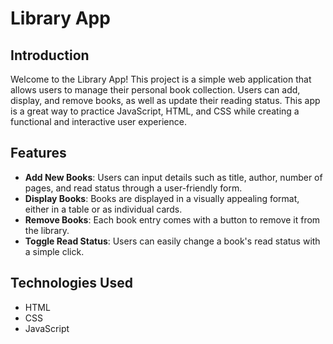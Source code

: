# Library App

## Introduction

Welcome to the Library App! This project is a simple web application that allows users to manage their personal book collection. Users can add, display, and remove books, as well as update their reading status. This app is a great way to practice JavaScript, HTML, and CSS while creating a functional and interactive user experience.

## Features

- **Add New Books**: Users can input details such as title, author, number of pages, and read status through a user-friendly form.
- **Display Books**: Books are displayed in a visually appealing format, either in a table or as individual cards.
- **Remove Books**: Each book entry comes with a button to remove it from the library.
- **Toggle Read Status**: Users can easily change a book's read status with a simple click.

## Technologies Used

- HTML
- CSS
- JavaScript